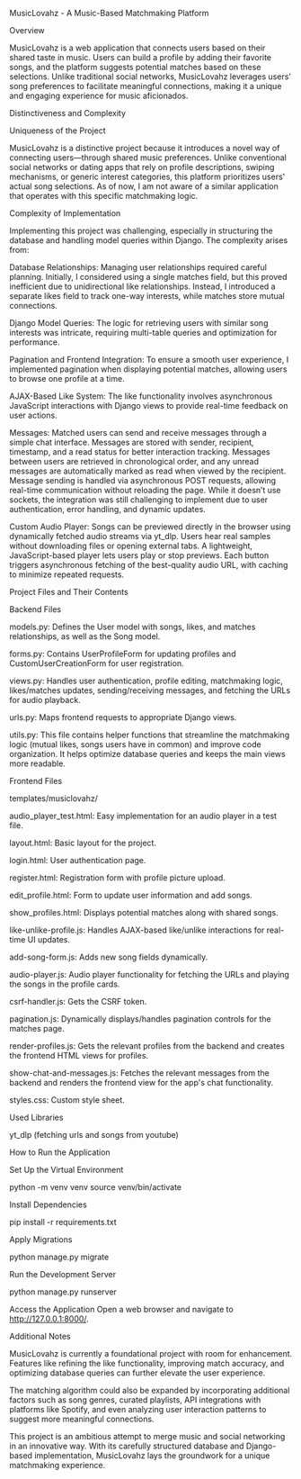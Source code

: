 MusicLovahz - A Music-Based Matchmaking Platform

Overview

MusicLovahz is a web application that connects users based on their shared taste in music. Users can build a profile by adding their favorite songs, and the platform suggests potential matches based on these selections. Unlike traditional social networks, MusicLovahz leverages users' song preferences to facilitate meaningful connections, making it a unique and engaging experience for music aficionados.

Distinctiveness and Complexity

Uniqueness of the Project

MusicLovahz is a distinctive project because it introduces a novel way of connecting users—through shared music preferences. Unlike conventional social networks or dating apps that rely on profile descriptions, swiping mechanisms, or generic interest categories, this platform prioritizes users' actual song selections. As of now, I am not aware of a similar application that operates with this specific matchmaking logic.

Complexity of Implementation

Implementing this project was challenging, especially in structuring the database and handling model queries within Django. The complexity arises from:

Database Relationships: Managing user relationships required careful planning. Initially, I considered using a single matches field, but this proved inefficient due to unidirectional like relationships. Instead, I introduced a separate likes field to track one-way interests, while matches store mutual connections.

Django Model Queries: The logic for retrieving users with similar song interests was intricate, requiring multi-table queries and optimization for performance.

Pagination and Frontend Integration: To ensure a smooth user experience, I implemented pagination when displaying potential matches, allowing users to browse one profile at a time.

AJAX-Based Like System: The like functionality involves asynchronous JavaScript interactions with Django views to provide real-time feedback on user actions.

Messages: Matched users can send and receive messages through a simple chat interface. Messages are stored with sender, recipient, timestamp, and a read status for better interaction tracking. Messages between users are retrieved in chronological order, and any unread messages are automatically marked as read when viewed by the recipient. Message sending is handled via asynchronous POST requests, allowing real-time communication without reloading the page. While it doesn’t use sockets, the integration was still challenging to implement due to user authentication, error handling, and dynamic updates.

Custom Audio Player: Songs can be previewed directly in the browser using dynamically fetched audio streams via yt_dlp. Users hear real samples without downloading files or opening external tabs. A lightweight, JavaScript-based player lets users play or stop previews. Each button triggers asynchronous fetching of the best-quality audio URL, with caching to minimize repeated requests.

Project Files and Their Contents

Backend Files

models.py: Defines the User model with songs, likes, and matches relationships, as well as the Song model.

forms.py: Contains UserProfileForm for updating profiles and CustomUserCreationForm for user registration.

views.py: Handles user authentication, profile editing, matchmaking logic, likes/matches updates, sending/receiving messages, and fetching the URLs for audio playback.

urls.py: Maps frontend requests to appropriate Django views.

utils.py: This file contains helper functions that streamline the matchmaking logic (mutual likes, songs users have in common) and improve code organization. It helps optimize database queries and keeps the main views more readable.


Frontend Files

templates/musiclovahz/

audio_player_test.html: Easy implementation for an audio player in a test file.

layout.html: Basic layout for the project.

login.html: User authentication page.

register.html: Registration form with profile picture upload.

edit_profile.html: Form to update user information and add songs.

show_profiles.html: Displays potential matches along with shared songs.

like-unlike-profile.js: Handles AJAX-based like/unlike interactions for real-time UI updates.

add-song-form.js: Adds new song fields dynamically.

audio-player.js: Audio player functionality for fetching the URLs and playing the songs in the profile cards.

csrf-handler.js: Gets the CSRF token.

pagination.js: Dynamically displays/handles pagination controls for the matches page.

render-profiles.js: Gets the relevant profiles from the backend and creates the frontend HTML views for profiles.

show-chat-and-messages.js: Fetches the relevant messages from the backend and renders the frontend view for the app's chat functionality.

styles.css: Custom style sheet.

Used Libraries

yt_dlp (fetching urls and songs from youtube) 

How to Run the Application

Set Up the Virtual Environment

python -m venv venv
source venv/bin/activate 

Install Dependencies

pip install -r requirements.txt

Apply Migrations

python manage.py migrate

Run the Development Server

python manage.py runserver

Access the Application
Open a web browser and navigate to http://127.0.0.1:8000/.

Additional Notes

MusicLovahz is currently a foundational project with room for enhancement. Features like refining the like functionality, improving match accuracy, and optimizing database queries can further elevate the user experience.

The matching algorithm could also be expanded by incorporating additional factors such as song genres, curated playlists, API integrations with platforms like Spotify, and even analyzing user interaction patterns to suggest more meaningful connections.

This project is an ambitious attempt to merge music and social networking in an innovative way. With its carefully structured database and Django-based implementation, MusicLovahz lays the groundwork for a unique matchmaking experience.

